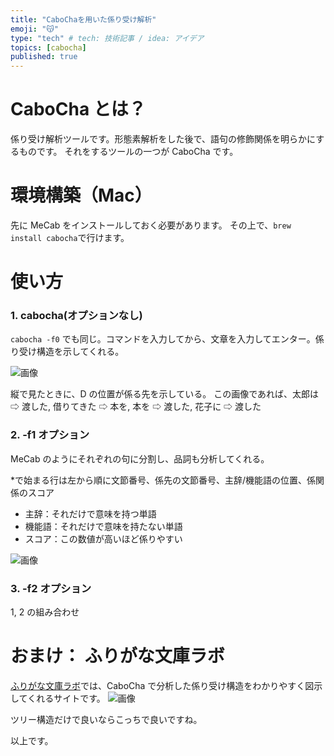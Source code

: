 ```yaml
---
title: "CaboChaを用いた係り受け解析"
emoji: "😽"
type: "tech" # tech: 技術記事 / idea: アイデア
topics: [cabocha]
published: true
---
```


# CaboCha とは？

係り受け解析ツールです。形態素解析をした後で、語句の修飾関係を明らかにするものです。
それをするツールの一つが CaboCha です。

# 環境構築（Mac）

先に MeCab をインストールしておく必要があります。
その上で、`brew install cabocha`で行けます。

# 使い方

### 1. cabocha(オプションなし)

`cabocha -f0` でも同じ。コマンドを入力してから、文章を入力してエンター。係り受け構造を示してくれる。

![画像](https://storage.googleapis.com/zenn-user-upload/5645cff4cc14-20241106.png)

縦で見たときに、D の位置が係る先を示している。
この画像であれば、太郎は ⇨ 渡した, 借りてきた ⇨ 本を, 本を ⇨ 渡した, 花子に ⇨ 渡した

### 2. -f1 オプション

MeCab のようにそれぞれの句に分割し、品詞も分析してくれる。

\*で始まる行は左から順に文節番号、係先の文節番号、主辞/機能語の位置、係関係のスコア

- 主辞：それだけで意味を持つ単語
- 機能語：それだけで意味を持たない単語
- スコア：この数値が高いほど係りやすい

![画像](https://storage.googleapis.com/zenn-user-upload/a279e9682cfa-20241106.png)

### 3. -f2 オプション

1, 2 の組み合わせ

# おまけ： ふりがな文庫ラボ

[ふりがな文庫ラボ](https://lab.furigana.info/)では、CaboCha で分析した係り受け構造をわかりやすく図示してくれるサイトです。
![画像](https://storage.googleapis.com/zenn-user-upload/1424cf7e1101-20241106.gif)

ツリー構造だけで良いならこっちで良いですね。
&nbsp;
&nbsp;
&nbsp;
&nbsp;

以上です。

